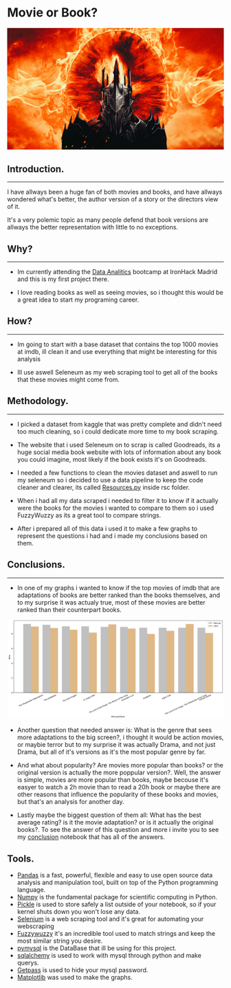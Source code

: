 # Movie or Book?
![Sauron](Images/Sauron.jpg)


## Introduction.
---
I have allways been a huge fan of both movies and books, and have allways wondered what's better, the author version of a story or the directors view of it.

It's a very polemic topic as many people defend that book versions are allways the better representation with little to no exceptions.

## Why?
---
 * Im currently attending the [Data Analitics](https://www.ironhack.com/en) bootcamp at IronHack  Madrid and this is my first project there.

 * I love reading books as well as seeing movies, so i thought this would be a great idea to start my programing career.

## How?
---
* Im going to start with a base dataset that contains the top 1000 movies at imdb, ill clean it and use everything that might be interesting for this analysis

* Ill use aswell Seleneum as my web scraping tool to get all of the books that these movies might come from.

## Methodology.
---
* I picked a dataset from kaggle that was pretty complete and didn't need too much cleaning, so i could dedicate more time to my book scraping.

* The website that i used Seleneum on to scrap is called Goodreads, its a huge social media book website with lots of information about any book you could imagine, most likely if the book exists it's on Goodreads.

* I needed a few functions to clean the movies dataset and aswell to run my seleneum so i decided to use a data pipeline to keep the code cleaner and clearer, its called [Resources.py](https://github.com/Slivered/Proyecto_ETL/blob/main/rsc/Resources.py) inside rsc folder.

* When i had all my data scraped i needed to filter it to know if it actually were the books for the movies i wanted to compare to them so i used FuzzyWuzzy as its a great tool to compare strings.

* After i prepared all of this data i used it to make a few graphs to represent the questions i had and i made my conclusions based on them.

## Conclusions.
---
* In one of my graphs i wanted to know if the top movies of imdb that are adaptations of books are better ranked than the books themselves, and to my surprise it was actualy true, most of these movies are better ranked than their counterpart books.

![Top_Movies](Images/Top_Movies.png)

* Another question that needed answer is: What is the genre that sees more adaptations to the big screen?, i thought it would be action movies, or maybie terror but to my surprise it was actually Drama, and not just Drama, but all of it's versions as it's the most popular genre by far.

* And what about popularity? Are movies more popular than books? or the original version is actually the more poppular version?.
Well, the answer is simple, movies are more popular than books, maybe  becouse it's easyer to watch a 2h movie than to read a 20h book or maybe there are other reasons that influence the popularity of these books and movies, but that's an analysis for another day.

* Lastly maybe the biggest question of them all: What has the best average rating? is it the movie adaptation? or is it actually the original books?. To see the answer of this question and more i invite you to see my [conclusion](https://github.com/Slivered/Proyecto_ETL/blob/main/Conclusions/Conclusions.md) notebook that has all of the answers.

## Tools.

* [Pandas](https://pandas.pydata.org/docs/) is a fast, powerful, flexible and easy to use open source data analysis and manipulation tool, built on top of the Python programming language.
* [Numpy](https://numpy.org/doc/stable/) is the fundamental package for scientific computing in Python.
* [Pickle](https://docs.python.org/3/library/pickle.html) is used to store safely a list outside of your notebook, so if your kernel shuts down you won't lose any data.
* [Selenium](https://www.selenium.dev/documentation/webdriver/) is a web scraping tool and it's great for automating your webscraping
* [Fuzzywuzzy](https://pypi.org/project/fuzzywuzzy/) it's an incredible tool used to match strings and keep the most similar string you desire.
* [pymysql](https://dev.mysql.com/doc/) is the DataBase that ill be using for this project.
* [sqlalchemy](https://docs.sqlalchemy.org/en/14/) is used to work with mysql through python and make querys.
* [Getpass](https://docs.python.org/3/library/getpass.html) is used to hide your mysql password.
* [Matplotlib](https://matplotlib.org/stable/index.html) was used to make the graphs.
